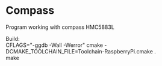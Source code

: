 Compass
=======

Program working with compass HMC5883L

Build:<br>
CFLAGS="-ggdb -Wall -Werror" cmake -DCMAKE_TOOLCHAIN_FILE=Toolchain-RaspberryPi.cmake .<br>
make
